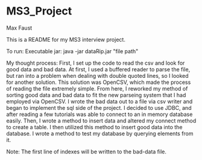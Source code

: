 # MS3_Project

Max Faust

This is a README for my MS3 interview project.

To run:
  Executable jar: 
    java -jar dataRip.jar "file path"
    
My thought process:
First, I set up the code to read the csv and look for good data and bad data. At first, I used a buffered reader to parse the file, but ran into a problem when dealing with double quoted lines, so I looked for another solution. This solution was OpenCSV, which made the process of reading the file extremely simple. From here, I reworked my method of sorting good data and bad data to fit the new parseing system that I had employed via OpenCSV. I wrote the bad data out to a file via csv writer and began to implement the sql side of the project. I decided to use JDBC, and after reading a few tutorials was able to connect to an in memory database easily. Then, I wrote a
method to insert data and altered my connect method to create a table. I then utilized this method to insert good data into the database.
I wrote a method to test my database by querying elements from it. 

Note: The first line of indexes will be written to the bad-data file. 
